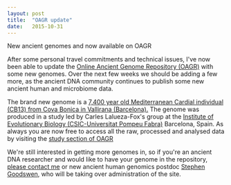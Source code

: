 ```yaml
---
layout: post
title:  "OAGR update"
date:   2015-10-31
---
```


<p class="intro"><span class="dropcap">N</span>ew ancient genomes and now available on OAGR</p>

After some personal travel commitments and technical issues, I've now been able to update the <a href="https://www.oagr.org.au"> Online Ancient Genome Repository (OAGR)</a> with some new genomes. Over the next few weeks we should be adding a few more, as the ancient DNA community continues to publish some new ancient human and microbiome data. 

The brand new genome is a <a href="http://mbe.oxfordjournals.org/content/early/2015/09/02/molbev.msv181"> 7,400 year old Mediterranean Cardial individual (CB13) from Cova Bonica in Vallirana (Barcelona).</a> The genome was produced in a study led by Carles Lalueza-Fox's group at the <a href="http://www.ibe.upf-csic.es">Institute of Evolutionary Biology (CSIC-Universitat Pompeu Fabra)</a> Barcelona, Spain. As always you are now free to access all the raw, processed and analysed data by visiting the <a href="https://www.oagr.org.au/public_data"> study section of OAGR</a>

We're still interested in getting more genomes in, so if you're an ancient DNA researcher and would like to have your genome in the repository,
<a href="mailto:jimmy.breen@adelaide.edu.au">please contact me</a> or new ancient human genomics postdoc <a
href="mailto:stephen.goodswen@adelaide.edu.au"> Stephen Goodswen</a>, who will be taking over administration of the site.

